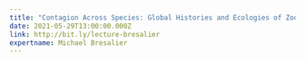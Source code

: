 ```yaml
---
title: "Contagion Across Species: Global Histories and Ecologies of Zoonotic Diseases"
date: 2021-05-29T13:00:00.000Z
link: http://bit.ly/lecture-bresalier
expertname: Michael Bresalier
---
```

